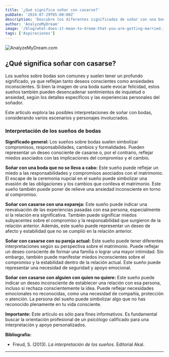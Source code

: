 ```yaml
---
title: '¿Qué significa soñar con casarse?'
pubDate: '2024-07-29T05:00:00Z'
description: 'Descubre los diferentes significados de soñar con una boda, ya sea con tu pareja, expareja o alguien que no conoces. Explora cómo estos sueños reflejan tus deseos y miedos inconscientes.'
author: 'AnalyzeMyDream'
image: '/blog/what-does-it-mean-to-dream-that-you-are-getting-married.jpeg'
tags: ['Aspiraciones']
---
```


![AnalyzeMyDream.com](/blog/what-does-it-mean-to-dream-that-you-are-getting-married.jpeg)

## ¿Qué significa soñar con casarse?

Los sueños sobre bodas son comunes y suelen tener un profundo significado, ya que reflejan tanto deseos conscientes como ansiedades inconscientes. Si bien la imagen de una boda suele evocar felicidad, estos sueños también pueden desencadenar sentimientos de inquietud o ansiedad, según los detalles específicos y las experiencias personales del soñador. 

Este artículo explora las posibles interpretaciones de soñar con bodas, considerando varios escenarios y personajes involucrados.

### Interpretación de los sueños de bodas

**Significado general:** Los sueños sobre bodas suelen simbolizar compromisos, responsabilidades, cambios y formalidades. Pueden representar un deseo consciente de casarse o, por el contrario, reflejar miedos asociados con las implicaciones del compromiso y el cambio. 

**Soñar con una boda que no se lleva a cabo:** Este sueño puede reflejar un miedo a las responsabilidades y compromisos asociados con el matrimonio. El escape de la ceremonia nupcial en el sueño puede simbolizar una evasión de las obligaciones y los cambios que conlleva el matrimonio. Este sueño también puede poner de relieve una ansiedad inconsciente en torno al compromiso.

**Soñar con casarse con una expareja:** Este sueño puede indicar una reevaluación de las experiencias pasadas con esa persona, especialmente si la relación era significativa. También puede significar miedos subyacentes sobre el compromiso y la responsabilidad que surgieron de la relación anterior. Además, este sueño puede representar un deseo de afecto y estabilidad que no se cumplió en la relación anterior.

**Soñar con casarse con su pareja actual:** Este sueño puede tener diferentes interpretaciones según su perspectiva sobre el matrimonio. Puede reflejar un deseo consciente de formar una familia o lograr una mayor intimidad. Sin embargo, también puede manifestar miedos inconscientes sobre el compromiso y la estabilidad dentro de la relación actual. Este sueño puede representar una necesidad de seguridad y apoyo emocional.

**Soñar con casarse con alguien con quien no quiere:** Este sueño puede indicar un deseo inconsciente de establecer una relación con esa persona, incluso si rechaza conscientemente la idea. Puede reflejar necesidades emocionales no reconocidas, como una necesidad de compañía, protección o atención. La persona del sueño puede simbolizar algo que no has reconocido plenamente en tu vida consciente.

**Importante:** Este artículo es sólo para fines informativos. Es fundamental buscar la orientación profesional de un psicólogo calificado para una interpretación y apoyo personalizados.

**Bibliografía:**

- Freud, S. (2013). *La interpretación de los sueños*. Editorial Akal.

---